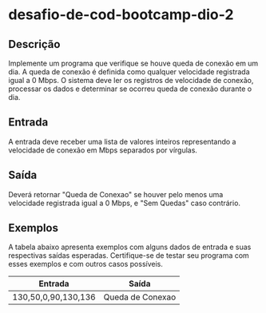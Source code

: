 # desafio-de-cod-bootcamp-dio-2

## Descrição
Implemente um programa que verifique se houve queda de conexão em um dia. A queda de conexão é definida como qualquer velocidade registrada igual a 0 Mbps. O sistema deve ler os registros de velocidade de conexão, processar os dados e determinar se ocorreu queda de conexão durante o dia.

## Entrada
A entrada deve receber uma lista de valores inteiros representando a velocidade de conexão em Mbps separados por vírgulas.

## Saída
Deverá retornar "Queda de Conexao" se houver pelo menos uma velocidade registrada igual a 0 Mbps, e "Sem Quedas" caso contrário.

## Exemplos
A tabela abaixo apresenta exemplos com alguns dados de entrada e suas respectivas saídas esperadas. Certifique-se de testar seu programa com esses exemplos e com outros casos possíveis.

| Entrada | Saída |
|---------|-------|
|130,50,0,90,130,136|Queda de Conexao|
